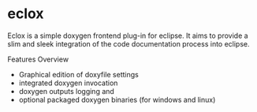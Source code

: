 # eclox
Eclox is a simple doxygen frontend plug-in for eclipse. It aims to provide a slim and sleek integration of the code documentation process into eclipse.

Features Overview 
- Graphical edition of doxyfile settings
- integrated doxygen invocation
- doxygen outputs logging and
- optional packaged doxygen binaries (for windows and linux)
